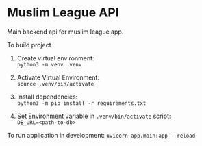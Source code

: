 # Muslim League API
Main backend api for muslim league app. 

To build project
1. Create virtual environment:  
    `python3 -m venv .venv`

2. Activate Virtual Environment:    
    `source .venv/bin/activate`

3. Install dependencies:    
    `python3 -m pip install -r requirements.txt`

4. Set Environment variable in `.venv/bin/activate` script:    
    `DB_URL=<path-to-db>`

To run application in development:
    `uvicorn app.main:app --reload`
